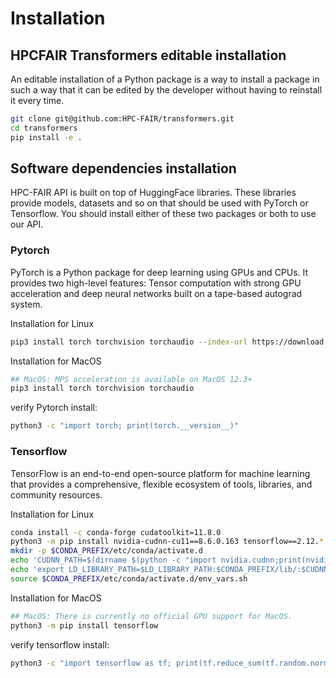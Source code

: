 # Installation
## HPCFAIR Transformers editable installation

An editable installation of a Python package is a way to install a package in such a way that it can be edited by the developer without having to reinstall it every time. 

```bash
git clone git@github.com:HPC-FAIR/transformers.git
cd transformers
pip install -e .
```

## Software dependencies installation

HPC-FAIR API is built on top of HuggingFace libraries. These libraries provide models, datasets and so on that should be used with PyTorch or Tensorflow. You should install either of these two packages or both to use our API. 

### Pytorch

PyTorch is a Python package for deep learning using GPUs and CPUs. It provides two high-level features: Tensor computation with strong GPU acceleration and deep neural networks built on a tape-based autograd system.

Installation for Linux
```bash
pip3 install torch torchvision torchaudio --index-url https://download.pytorch.org/whl/cu118
```
Installation for MacOS
```bash
## MacOS: MPS acceleration is available on MacOS 12.3+
pip3 install torch torchvision torchaudio
```
verify Pytorch install:
```bash
python3 -c "import torch; print(torch.__version__)"
```

### Tensorflow

TensorFlow is an end-to-end open-source platform for machine learning that provides a comprehensive, flexible ecosystem of tools, libraries, and community resources.

Installation for Linux
```bash
conda install -c conda-forge cudatoolkit=11.8.0
python3 -m pip install nvidia-cudnn-cu11==8.6.0.163 tensorflow==2.12.*
mkdir -p $CONDA_PREFIX/etc/conda/activate.d
echo 'CUDNN_PATH=$(dirname $(python -c "import nvidia.cudnn;print(nvidia.cudnn.__file__)"))' >> $CONDA_PREFIX/etc/conda/activate.d/env_vars.sh
echo 'export LD_LIBRARY_PATH=$LD_LIBRARY_PATH:$CONDA_PREFIX/lib/:$CUDNN_PATH/lib' >> $CONDA_PREFIX/etc/conda/activate.d/env_vars.sh
source $CONDA_PREFIX/etc/conda/activate.d/env_vars.sh
```
Installation for MacOS
```bash
## MacOS: There is currently no official GPU support for MacOS.
python3 -m pip install tensorflow
```

verify tensorflow install:
```bash
python3 -c "import tensorflow as tf; print(tf.reduce_sum(tf.random.normal([1000, 1000])))"
```

